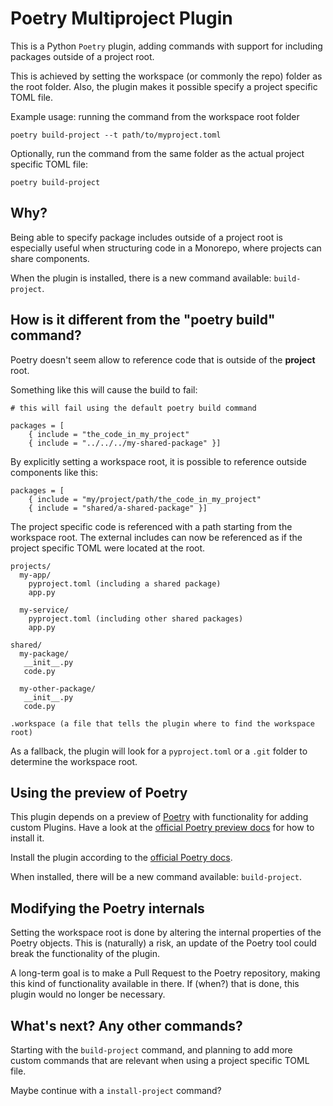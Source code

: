 # Poetry Multiproject Plugin

This is a Python `Poetry` plugin, adding commands with support for including packages outside of a project root.

This is achieved by setting the workspace (or commonly the repo) folder as the root folder.
Also, the plugin makes it possible specify a project specific TOML file.

Example usage:
running the command from the workspace root folder

``` shell
poetry build-project --t path/to/myproject.toml
```

Optionally, run the command from the same folder as the actual project specific TOML file:

``` shell
poetry build-project
```

## Why?
Being able to specify package includes outside of a project root is especially
useful when structuring code in a Monorepo, where projects can share components.

When the plugin is installed, there is a new command available: `build-project`.

## How is it different from the "poetry build" command?
Poetry doesn't seem allow to reference code that is outside of the __project__ root.

Something like this will cause the build to fail:

``` shell
# this will fail using the default poetry build command

packages = [
    { include = "the_code_in_my_project"
    { include = "../../../my-shared-package" }]
```

By explicitly setting a workspace root, it is possible to reference outside components like this:

``` shell
packages = [
    { include = "my/project/path/the_code_in_my_project"
    { include = "shared/a-shared-package" }]
```

The project specific code is referenced with a path starting from the workspace root. The external includes can now be
referenced as if the project specific TOML were located at the root.


``` shell
projects/
  my-app/
    pyproject.toml (including a shared package)
    app.py

  my-service/
    pyproject.toml (including other shared packages)
    app.py

shared/
  my-package/
   __init__.py
   code.py

  my-other-package/
   __init__.py
   code.py

.workspace (a file that tells the plugin where to find the workspace root)
```

As a fallback, the plugin will look for a `pyproject.toml` or a `.git` folder to determine the workspace root.


## Using the preview of Poetry
This plugin depends on a preview of [Poetry](https://python-poetry.org/) with functionality for adding custom Plugins.
Have a look at the [official Poetry preview docs](https://python-poetry.org/docs/master/) for how to install it.

Install the plugin according to the [official Poetry docs](https://python-poetry.org/docs/master/cli/#plugin).

When installed, there will be a new command available: `build-project`.


## Modifying the Poetry internals
Setting the workspace root is done by altering the internal properties of the Poetry objects.
This is (naturally) a risk, an update of the Poetry tool could break the functionality of the plugin.

A long-term goal is to make a Pull Request to the Poetry repository, making this kind of functionality available
in there. If (when?) that is done, this plugin would no longer be necessary.

## What's next? Any other commands?
Starting with the `build-project` command, and planning to add more custom commands that are
relevant when using a project specific TOML file.

Maybe continue with a `install-project` command?
